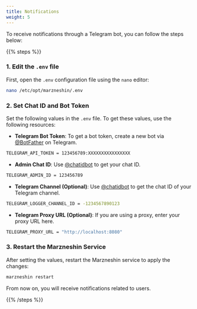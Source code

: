```yaml
---
title: Notifications  
weight: 5  
---
```


To receive notifications through a Telegram bot, you can follow the steps below:

{{% steps %}}

### 1. Edit the `.env` file

First, open the `.env` configuration file using the `nano` editor:

```bash
nano /etc/opt/marzneshin/.env
```

### 2. Set Chat ID and Bot Token

Set the following values in the `.env` file. To get these values, use the following resources:

- **Telegram Bot Token**: To get a bot token, create a new bot via [@BotFather](https://t.me/botfather) on Telegram.

```bash
TELEGRAM_API_TOKEN = 123456789:XXXXXXXXXXXXXXXX
```

- **Admin Chat ID**: Use [@chatidbot](https://t.me/userinfobot) to get your chat ID.

```bash
TELEGRAM_ADMIN_ID = 123456789
```

- **Telegram Channel (Optional)**: Use [@chatidbot](https://t.me/userinfobot) to get the chat ID of your Telegram channel.

```bash
TELEGRAM_LOGGER_CHANNEL_ID = -1234567890123
```

- **Telegram Proxy URL (Optional)**: If you are using a proxy, enter your proxy URL here.

```bash
TELEGRAM_PROXY_URL = "http://localhost:8080"
```

### 3. Restart the Marzneshin Service

After setting the values, restart the Marzneshin service to apply the changes:

```bash
marzneshin restart
```

From now on, you will receive notifications related to users.

{{% /steps %}}
